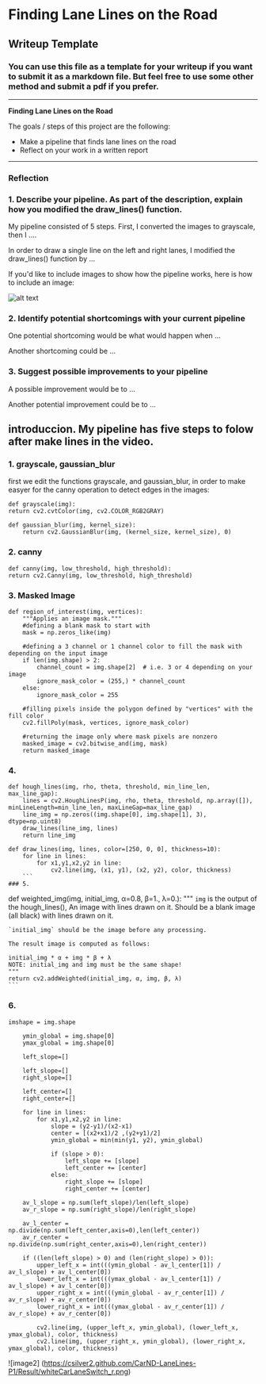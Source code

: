 # **Finding Lane Lines on the Road** 

## Writeup Template

### You can use this file as a template for your writeup if you want to submit it as a markdown file. But feel free to use some other method and submit a pdf if you prefer.

---

**Finding Lane Lines on the Road**

The goals / steps of this project are the following:
* Make a pipeline that finds lane lines on the road
* Reflect on your work in a written report


[//]: # (Image References)

[image1]: ./examples/grayscale.jpg "Grayscale"

---

### Reflection

### 1. Describe your pipeline. As part of the description, explain how you modified the draw_lines() function.

My pipeline consisted of 5 steps. First, I converted the images to grayscale, then I .... 

In order to draw a single line on the left and right lanes, I modified the draw_lines() function by ...

If you'd like to include images to show how the pipeline works, here is how to include an image: 

![alt text][image1]


### 2. Identify potential shortcomings with your current pipeline


One potential shortcoming would be what would happen when ... 

Another shortcoming could be ...


### 3. Suggest possible improvements to your pipeline

A possible improvement would be to ...

Another potential improvement could be to ...

## introduccion. My pipeline has five steps to folow after make lines in the video.

### 1. grayscale, gaussian_blur

first we edit the functions grayscale, and gaussian_blur, in order to make easyer for the canny operation to detect edges in the images:
```
def grayscale(img):
return cv2.cvtColor(img, cv2.COLOR_RGB2GRAY) 

def gaussian_blur(img, kernel_size):
    return cv2.GaussianBlur(img, (kernel_size, kernel_size), 0)
```
### 2. canny
```
def canny(img, low_threshold, high_threshold): 
return cv2.Canny(img, low_threshold, high_threshold)
```
### 3. Masked Image
```
def region_of_interest(img, vertices):
    """Applies an image mask."""
    #defining a blank mask to start with
    mask = np.zeros_like(img)   
    
    #defining a 3 channel or 1 channel color to fill the mask with depending on the input image
    if len(img.shape) > 2:
        channel_count = img.shape[2]  # i.e. 3 or 4 depending on your image
        ignore_mask_color = (255,) * channel_count
    else:
        ignore_mask_color = 255
        
    #filling pixels inside the polygon defined by "vertices" with the fill color    
    cv2.fillPoly(mask, vertices, ignore_mask_color)
    
    #returning the image only where mask pixels are nonzero
    masked_image = cv2.bitwise_and(img, mask)
    return masked_image
```
### 4. 
```
def hough_lines(img, rho, theta, threshold, min_line_len, max_line_gap):
    lines = cv2.HoughLinesP(img, rho, theta, threshold, np.array([]), minLineLength=min_line_len, maxLineGap=max_line_gap)
    line_img = np.zeros((img.shape[0], img.shape[1], 3), dtype=np.uint8)
    draw_lines(line_img, lines)
    return line_img
    
def draw_lines(img, lines, color=[250, 0, 0], thickness=10):
    for line in lines:
        for x1,y1,x2,y2 in line:
            cv2.line(img, (x1, y1), (x2, y2), color, thickness)
    ```
### 5.
```
def weighted_img(img, initial_img, α=0.8, β=1., λ=0.):
    """
    `img` is the output of the hough_lines(), An image with lines drawn on it.
    Should be a blank image (all black) with lines drawn on it.
    
    `initial_img` should be the image before any processing.
    
    The result image is computed as follows:
    
    initial_img * α + img * β + λ
    NOTE: initial_img and img must be the same shape!
    """
    return cv2.addWeighted(initial_img, α, img, β, λ)
    ```
### 6. 
```
imshape = img.shape
    
    ymin_global = img.shape[0]
    ymax_global = img.shape[0]
    
    left_slope=[]

    left_slope=[] 
    right_slope=[]

    left_center=[]
    right_center=[]

    for line in lines:
        for x1,y1,x2,y2 in line:
            slope = (y2-y1)/(x2-x1)
            center = [(x2+x1)/2 ,(y2+y1)/2]
            ymin_global = min(min(y1, y2), ymin_global)
            
            if (slope > 0):
                left_slope += [slope] 
                left_center += [center]
            else:
                right_slope += [slope]
                right_center += [center]
                
    av_l_slope = np.sum(left_slope)/len(left_slope)
    av_r_slope = np.sum(right_slope)/len(right_slope)
    
    av_l_center = np.divide(np.sum(left_center,axis=0),len(left_center))
    av_r_center = np.divide(np.sum(right_center,axis=0),len(right_center))

    if ((len(left_slope) > 0) and (len(right_slope) > 0)):
        upper_left_x = int(((ymin_global - av_l_center[1]) / av_l_slope) + av_l_center[0])
        lower_left_x = int(((ymax_global - av_l_center[1]) / av_l_slope) + av_l_center[0])
        upper_right_x = int(((ymin_global - av_r_center[1]) / av_r_slope) + av_r_center[0])
        lower_right_x = int(((ymax_global - av_r_center[1]) / av_r_slope) + av_r_center[0])
    
        cv2.line(img, (upper_left_x, ymin_global), (lower_left_x, ymax_global), color, thickness)
        cv2.line(img, (upper_right_x, ymin_global), (lower_right_x, ymax_global), color, thickness)
 ```

![image2] (https://csilver2.github.com/CarND-LaneLines-P1/Result/whiteCarLaneSwitch_r.png)
